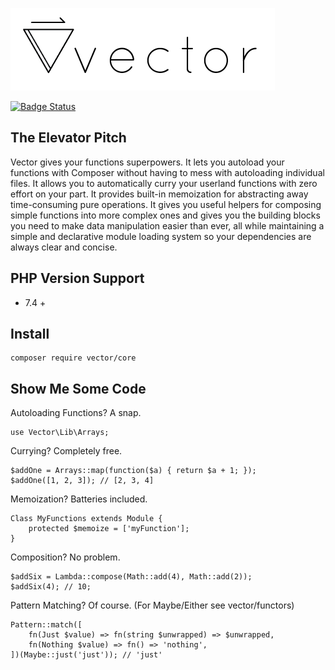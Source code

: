 ![Vector Core](./logo.png)

[![Badge Status](https://img.shields.io/badge/badge%20status-dank-brightgreen.svg)](https://niceme.me/)

## The Elevator Pitch
Vector gives your functions superpowers.
It lets you autoload your functions with Composer without having to mess with autoloading individual files.
It allows you to automatically curry your userland functions with zero effort on your part.
It provides built-in memoization for abstracting away time-consuming pure operations.
It gives you useful helpers for composing simple functions into more complex ones and gives you the building blocks you need to make data manipulation easier than ever, all while maintaining a simple and declarative module loading system so your dependencies are always clear and concise.

## PHP Version Support
- 7.4 +

## Install
```
composer require vector/core
```

## Show Me Some Code
Autoloading Functions? A snap.
```
use Vector\Lib\Arrays;
```

Currying? Completely free.
```
$addOne = Arrays::map(function($a) { return $a + 1; });
$addOne([1, 2, 3]); // [2, 3, 4]
```

Memoization? Batteries included.
```
Class MyFunctions extends Module {
    protected $memoize = ['myFunction'];
}
```

Composition? No problem.
```
$addSix = Lambda::compose(Math::add(4), Math::add(2));
$addSix(4); // 10;
```

Pattern Matching? Of course. (For Maybe/Either see vector/functors)
```
Pattern::match([
    fn(Just $value) => fn(string $unwrapped) => $unwrapped,
    fn(Nothing $value) => fn() => 'nothing',
])(Maybe::just('just')); // 'just'
```
